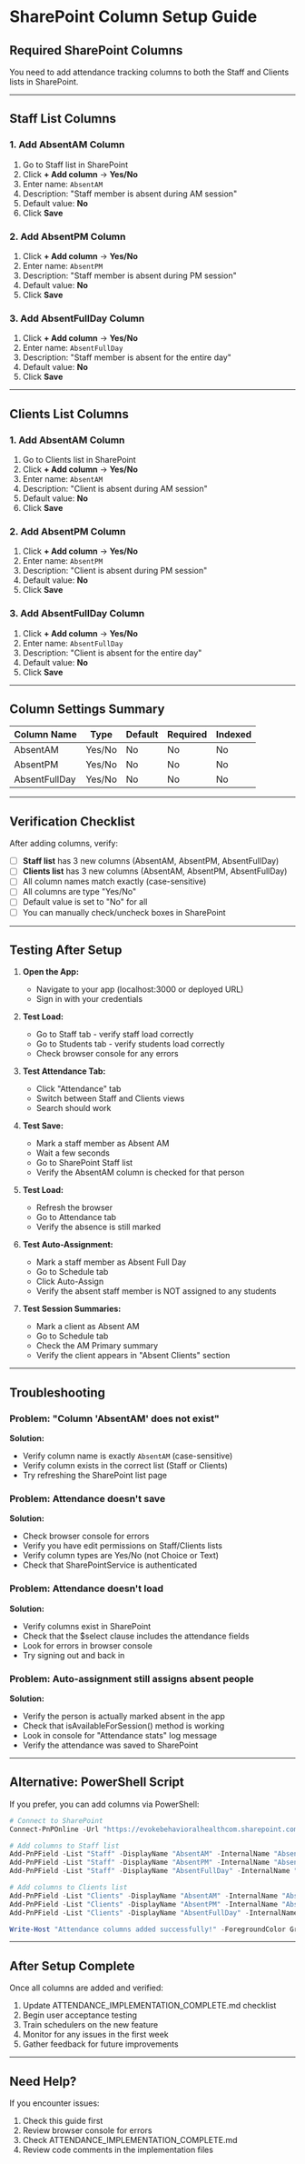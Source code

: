 # SharePoint Column Setup Guide

## Required SharePoint Columns

You need to add attendance tracking columns to both the Staff and Clients lists in SharePoint.

---

## Staff List Columns

### 1. Add AbsentAM Column
1. Go to Staff list in SharePoint
2. Click **+ Add column** → **Yes/No**
3. Enter name: `AbsentAM`
4. Description: "Staff member is absent during AM session"
5. Default value: **No**
6. Click **Save**

### 2. Add AbsentPM Column
1. Click **+ Add column** → **Yes/No**
2. Enter name: `AbsentPM`
3. Description: "Staff member is absent during PM session"
4. Default value: **No**
5. Click **Save**

### 3. Add AbsentFullDay Column
1. Click **+ Add column** → **Yes/No**
2. Enter name: `AbsentFullDay`
3. Description: "Staff member is absent for the entire day"
4. Default value: **No**
5. Click **Save**

---

## Clients List Columns

### 1. Add AbsentAM Column
1. Go to Clients list in SharePoint
2. Click **+ Add column** → **Yes/No**
3. Enter name: `AbsentAM`
4. Description: "Client is absent during AM session"
5. Default value: **No**
6. Click **Save**

### 2. Add AbsentPM Column
1. Click **+ Add column** → **Yes/No**
2. Enter name: `AbsentPM`
3. Description: "Client is absent during PM session"
4. Default value: **No**
5. Click **Save**

### 3. Add AbsentFullDay Column
1. Click **+ Add column** → **Yes/No**
2. Enter name: `AbsentFullDay`
3. Description: "Client is absent for the entire day"
4. Default value: **No**
5. Click **Save**

---

## Column Settings Summary

| Column Name      | Type   | Default | Required | Indexed |
|------------------|--------|---------|----------|---------|
| AbsentAM         | Yes/No | No      | No       | No      |
| AbsentPM         | Yes/No | No      | No       | No      |
| AbsentFullDay    | Yes/No | No      | No       | No      |

---

## Verification Checklist

After adding columns, verify:

- [ ] **Staff list** has 3 new columns (AbsentAM, AbsentPM, AbsentFullDay)
- [ ] **Clients list** has 3 new columns (AbsentAM, AbsentPM, AbsentFullDay)
- [ ] All column names match exactly (case-sensitive)
- [ ] All columns are type "Yes/No"
- [ ] Default value is set to "No" for all
- [ ] You can manually check/uncheck boxes in SharePoint

---

## Testing After Setup

1. **Open the App:**
   - Navigate to your app (localhost:3000 or deployed URL)
   - Sign in with your credentials

2. **Test Load:**
   - Go to Staff tab - verify staff load correctly
   - Go to Students tab - verify students load correctly
   - Check browser console for any errors

3. **Test Attendance Tab:**
   - Click "Attendance" tab
   - Switch between Staff and Clients views
   - Search should work

4. **Test Save:**
   - Mark a staff member as Absent AM
   - Wait a few seconds
   - Go to SharePoint Staff list
   - Verify the AbsentAM column is checked for that person

5. **Test Load:**
   - Refresh the browser
   - Go to Attendance tab
   - Verify the absence is still marked

6. **Test Auto-Assignment:**
   - Mark a staff member as Absent Full Day
   - Go to Schedule tab
   - Click Auto-Assign
   - Verify the absent staff member is NOT assigned to any students

7. **Test Session Summaries:**
   - Mark a client as Absent AM
   - Go to Schedule tab
   - Check the AM Primary summary
   - Verify the client appears in "Absent Clients" section

---

## Troubleshooting

### Problem: "Column 'AbsentAM' does not exist"

**Solution:**
- Verify column name is exactly `AbsentAM` (case-sensitive)
- Verify column exists in the correct list (Staff or Clients)
- Try refreshing the SharePoint list page

### Problem: Attendance doesn't save

**Solution:**
- Check browser console for errors
- Verify you have edit permissions on Staff/Clients lists
- Verify column types are Yes/No (not Choice or Text)
- Check that SharePointService is authenticated

### Problem: Attendance doesn't load

**Solution:**
- Verify columns exist in SharePoint
- Check that the $select clause includes the attendance fields
- Look for errors in browser console
- Try signing out and back in

### Problem: Auto-assignment still assigns absent people

**Solution:**
- Verify the person is actually marked absent in the app
- Check that isAvailableForSession() method is working
- Look in console for "Attendance stats" log message
- Verify the attendance was saved to SharePoint

---

## Alternative: PowerShell Script

If you prefer, you can add columns via PowerShell:

```powershell
# Connect to SharePoint
Connect-PnPOnline -Url "https://evokebehavioralhealthcom.sharepoint.com/sites/Clinistrators"

# Add columns to Staff list
Add-PnPField -List "Staff" -DisplayName "AbsentAM" -InternalName "AbsentAM" -Type Boolean -AddToDefaultView
Add-PnPField -List "Staff" -DisplayName "AbsentPM" -InternalName "AbsentPM" -Type Boolean -AddToDefaultView
Add-PnPField -List "Staff" -DisplayName "AbsentFullDay" -InternalName "AbsentFullDay" -Type Boolean -AddToDefaultView

# Add columns to Clients list
Add-PnPField -List "Clients" -DisplayName "AbsentAM" -InternalName "AbsentAM" -Type Boolean -AddToDefaultView
Add-PnPField -List "Clients" -DisplayName "AbsentPM" -InternalName "AbsentPM" -Type Boolean -AddToDefaultView
Add-PnPField -List "Clients" -DisplayName "AbsentFullDay" -InternalName "AbsentFullDay" -Type Boolean -AddToDefaultView

Write-Host "Attendance columns added successfully!" -ForegroundColor Green
```

---

## After Setup Complete

Once all columns are added and verified:

1. Update ATTENDANCE_IMPLEMENTATION_COMPLETE.md checklist
2. Begin user acceptance testing
3. Train schedulers on the new feature
4. Monitor for any issues in the first week
5. Gather feedback for future improvements

---

## Need Help?

If you encounter issues:
1. Check this guide first
2. Review browser console for errors
3. Check ATTENDANCE_IMPLEMENTATION_COMPLETE.md
4. Review code comments in the implementation files

